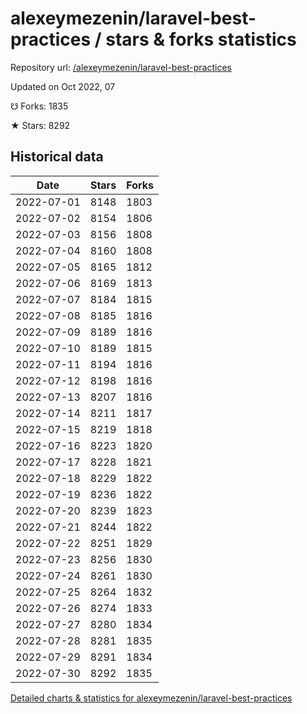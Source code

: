 # alexeymezenin/laravel-best-practices / stars & forks statistics

Repository url: [/alexeymezenin/laravel-best-practices](https://github.com/alexeymezenin/laravel-best-practices)

Updated on Oct 2022, 07

☋ Forks: 1835

★ Stars: 8292

## Historical data
| Date | Stars | Forks |
|------|-------|-------|
| 2022-07-01 | 8148 | 1803 | 
| 2022-07-02 | 8154 | 1806 | 
| 2022-07-03 | 8156 | 1808 | 
| 2022-07-04 | 8160 | 1808 | 
| 2022-07-05 | 8165 | 1812 | 
| 2022-07-06 | 8169 | 1813 | 
| 2022-07-07 | 8184 | 1815 | 
| 2022-07-08 | 8185 | 1816 | 
| 2022-07-09 | 8189 | 1816 | 
| 2022-07-10 | 8189 | 1815 | 
| 2022-07-11 | 8194 | 1816 | 
| 2022-07-12 | 8198 | 1816 | 
| 2022-07-13 | 8207 | 1816 | 
| 2022-07-14 | 8211 | 1817 | 
| 2022-07-15 | 8219 | 1818 | 
| 2022-07-16 | 8223 | 1820 | 
| 2022-07-17 | 8228 | 1821 | 
| 2022-07-18 | 8229 | 1822 | 
| 2022-07-19 | 8236 | 1822 | 
| 2022-07-20 | 8239 | 1823 | 
| 2022-07-21 | 8244 | 1822 | 
| 2022-07-22 | 8251 | 1829 | 
| 2022-07-23 | 8256 | 1830 | 
| 2022-07-24 | 8261 | 1830 | 
| 2022-07-25 | 8264 | 1832 | 
| 2022-07-26 | 8274 | 1833 | 
| 2022-07-27 | 8280 | 1834 | 
| 2022-07-28 | 8281 | 1835 | 
| 2022-07-29 | 8291 | 1834 | 
| 2022-07-30 | 8292 | 1835 | 


[Detailed charts & statistics for alexeymezenin/laravel-best-practices](https://reviewgithub.com/rep/alexeymezenin/laravel-best-practices)
